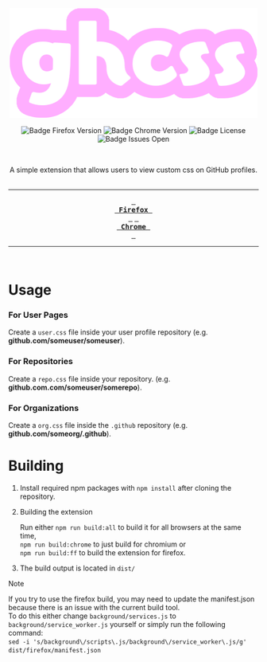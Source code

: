 <div align=center>

<img src="https://raw.githubusercontent.com/gh-css/extension/master/assets/ghcss.png" width="500" height="220" alt="ghcss banner">

<br>

![Badge Firefox Version] 
![Badge Chrome Version] 
![Badge License] 
![Badge Issues Open]

<br>

A simple extension that allows users to view custom css on GitHub profiles.
<br>
<br>

---

**[<kbd> <br> Firefox <br> </kbd>][Firefox]** 
**[<kbd> <br> Chrome <br> </kbd>][Chrome]** 

---

<br>

</div>

# Usage
### For User Pages
Create a `user.css` file inside your user profile repository (e.g. **github.com/someuser/someuser**).

### For Repositories
Create a `repo.css` file inside your repository. (e.g. **github.com.com/someuser/somerepo**).

### For Organizations
Create a `org.css` file inside the `.github` repository (e.g. **github.com/someorg/.github**).

# Building
1. Install required npm packages with `npm install` after cloning the repository.
2. Building the extension

   Run either `npm run build:all` to build it for all browsers at the same time,<br/>
   `npm run build:chrome` to just build for chromium or<br/>
   `npm run build:ff` to build the extension for firefox.<br/>
3. The build output is located in `dist/`

> [!NOTE]
> If you try to use the firefox build, you may need to update the manifest.json because there is an issue with the current build tool.<br/>
> To do this either change `background/services.js` to `background/service_worker.js` yourself or simply run the following command:<br/>
> `sed -i 's/background\/scripts\.js/background\/service_worker\.js/g' dist/firefox/manifest.json`


<!----------------------------------------------------------------------------->

[Firefox]: https://addons.mozilla.org/en-US/firefox/addon/ghcss-extension
[Chrome]: https://chromewebstore.google.com/detail/ghcss-extension/aelelmkakekefmdealedjjckjjmdoldl

<!----------------------------------{ Badges }--------------------------------->

[Badge Firefox Version]: https://img.shields.io/amo/v/ghcss-extension
[Badge Chrome Version]: https://img.shields.io/chrome-web-store/v/aelelmkakekefmdealedjjckjjmdoldl
[Badge License]: https://img.shields.io/github/license/gh-css/extension
[Badge Issues Open]: https://img.shields.io/github/issues/gh-css/extension
